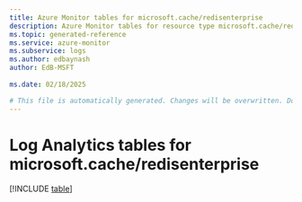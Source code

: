 ```yaml
---
title: Azure Monitor tables for microsoft.cache/redisenterprise
description: Azure Monitor tables for resource type microsoft.cache/redisenterprise
ms.topic: generated-reference
ms.service: azure-monitor
ms.subservice: logs
ms.author: edbaynash
author: EdB-MSFT
   
ms.date: 02/18/2025

# This file is automatically generated. Changes will be overwritten. Do not change this file directly.
---
```


# Log Analytics tables for microsoft.cache/redisenterprise  

[!INCLUDE [table](~/reusable-content/ce-skilling/azure/includes/azure-monitor/reference/tables/microsoft-cache_redisenterprise-include.md)]

